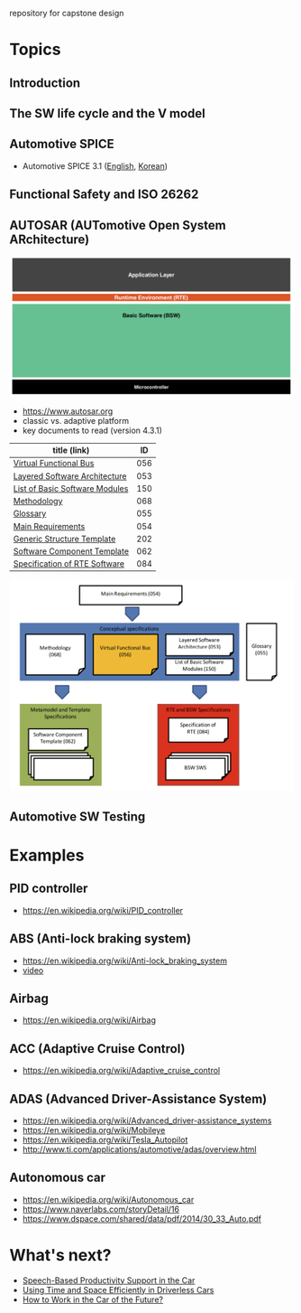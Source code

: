 repository for capstone design

# Topics

## Introduction

## The SW life cycle and the V model


## Automotive SPICE 
* Automotive SPICE 3.1 ([English](http://www.automotivespice.com/fileadmin/software-download/AutomotiveSPICE_PAM_31.pdf), [Korean](http://www.automotivespice.com/fileadmin/software-download/AutomotiveSPICE_PAM_31_Korean.pdf))


## Functional Safety and ISO 26262


## AUTOSAR (AUTomotive Open System ARchitecture)
 ![layered SW architecture](doc/AUTOSAR_431/layer.png)
 * https://www.autosar.org
 * classic vs. adaptive platform
 * key documents to read (version 4.3.1)

| title (link)        | ID           |
| ------------- |:-------------:|
| [Virtual Functional Bus](https://www.autosar.org/fileadmin/user_upload/standards/classic/4-3/AUTOSAR_EXP_VFB.pdf) | 056  |
| [Layered Software Architecture](https://www.autosar.org/fileadmin/user_upload/standards/classic/4-3/AUTOSAR_EXP_LayeredSoftwareArchitecture.pdf)      | 053     |
| [List of Basic Software Modules](https://www.autosar.org/fileadmin/user_upload/standards/classic/4-3/AUTOSAR_TR_BSWModuleList.pdf) | 150 |
| [Methodology](https://www.autosar.org/fileadmin/user_upload/standards/classic/4-3/AUTOSAR_TR_Methodology.pdf) | 068 |
| [Glossary](https://www.autosar.org/fileadmin/user_upload/standards/foundation/1-3/AUTOSAR_TR_Glossary.pdf) | 055 |
| [Main Requirements](https://www.autosar.org/fileadmin/user_upload/standards/foundation/1-3/AUTOSAR_RS_Main.pdf) | 054| 
| [Generic Structure Template](https://www.autosar.org/fileadmin/user_upload/standards/classic/4-3/AUTOSAR_TPS_GenericStructureTemplate.pdf) | 202 |
| [Software Component Template](https://www.autosar.org/fileadmin/user_upload/standards/classic/4-3/AUTOSAR_TPS_SoftwareComponentTemplate.pdf) | 062| 
| [Specification of RTE Software](https://www.autosar.org/fileadmin/user_upload/standards/classic/4-3/AUTOSAR_SWS_RTE.pdf) | 084 |

 ![relationship](doc/AUTOSAR_431/relationship.png)

## Automotive SW Testing

# Examples
## PID controller
* https://en.wikipedia.org/wiki/PID_controller


## ABS (Anti-lock braking system)
* https://en.wikipedia.org/wiki/Anti-lock_braking_system
* [video](https://youtu.be/ru4JIZ-x8yo)

## Airbag
* https://en.wikipedia.org/wiki/Airbag

## ACC (Adaptive Cruise Control)
* https://en.wikipedia.org/wiki/Adaptive_cruise_control

## ADAS (Advanced Driver-Assistance System)
* https://en.wikipedia.org/wiki/Advanced_driver-assistance_systems
* https://en.wikipedia.org/wiki/Mobileye
* https://en.wikipedia.org/wiki/Tesla_Autopilot
* http://www.ti.com/applications/automotive/adas/overview.html

## Autonomous car
* https://en.wikipedia.org/wiki/Autonomous_car
* https://www.naverlabs.com/storyDetail/16
* https://www.dspace.com/shared/data/pdf/2014/30_33_Auto.pdf


# What's next?
* [Speech-Based Productivity Support in the Car](https://www.microsoft.com/en-us/research/publication/an-exploration-of-speech-based-productivity-support-in-the-car/)
* [Using Time and Space Efficiently in Driverless Cars](https://dl.acm.org/citation.cfm?id=3300635)
* [How to Work in the Car of the Future?](https://dl.acm.org/citation.cfm?id=3300284)
